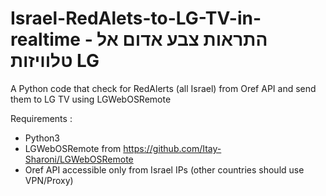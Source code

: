 # Israel-RedAlets-to-LG-TV-in-realtime - התראות צבע אדום אל טלוויזות LG
A Python code that check for RedAlerts (all Israel) from Oref API and send them to LG TV using LGWebOSRemote



Requirements :
* Python3
* LGWebOSRemote from https://github.com/Itay-Sharoni/LGWebOSRemote
* Oref API accessible only from Israel IPs (other countries should use VPN/Proxy)
